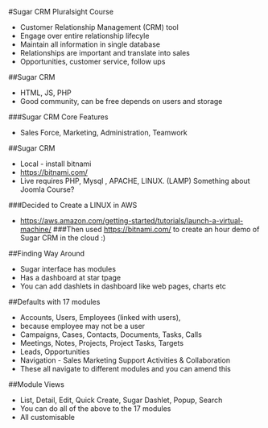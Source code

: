 #Sugar CRM Pluralsight Course

* Customer Relationship Management (CRM) tool
* Engage over entire relationship lifecyle
* Maintain all information in single database
* Relationships are important and translate into sales
* Opportunities, customer service, follow ups

##Sugar CRM
* HTML, JS, PHP
* Good community, can be free depends on users and storage

###Sugar CRM Core Features
* Sales Force, Marketing, Administration, Teamwork

##Sugar CRM
* Local - install bitnami
* https://bitnami.com/
* Live requires PHP, Mysql , APACHE, LINUX. (LAMP) Something about Joomla Course?

###Decided to Create a LINUX in AWS
* https://aws.amazon.com/getting-started/tutorials/launch-a-virtual-machine/
###Then used https://bitnami.com/ to create an hour demo of Sugar CRM in the cloud :)

##Finding Way Around
* Sugar interface has modules
* Has a dashboard at star tpage 
* You can add dashlets in dashboard like web pages, charts etc

##Defaults with 17 modules
* Accounts, Users, Employees (linked with users),
* because employee may not be a user
* Campaigns, Cases, Contacts, Documents, Tasks, Calls
* Meetings, Notes, Projects, Project Tasks, Targets
* Leads, Opportunities 
* Navigation - Sales Marketing Support Activities & Collaboration 
* These all navigate to different modules and you can amend this 

##Module Views
* List, Detail, Edit, Quick Create, Sugar Dashlet, Popup, Search
* You can do all of the above to the 17 modules
* All customisable
